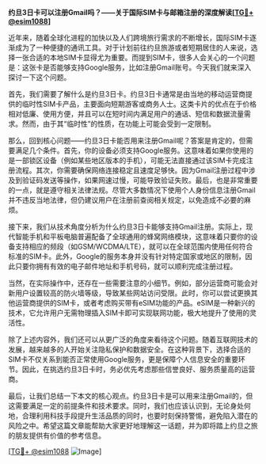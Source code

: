 **约旦3日卡可以注册Gmail吗？——关于国际SIM卡与邮箱注册的深度解读[[TG💪+ @esim1088](https://t.me/s/esim1088)]**

近年来，随着全球化进程的加快以及人们跨境旅行需求的不断增长，国际SIM卡逐渐成为了一种便捷的通讯工具。对于计划前往约旦旅游或者短期居住的人来说，选择一张合适的本地SIM卡显得尤为重要。而提到SIM卡，很多人会关心的一个问题是：这张卡是否能够支持Google服务，比如注册Gmail账号。今天我们就来深入探讨一下这个问题。

首先，我们需要了解什么是约旦3日卡。约旦3日卡通常是由当地的移动运营商提供的临时性SIM卡产品，主要面向短期游客或商务人士。这类卡片的优点在于价格相对低廉、使用方便，并且可以在短时间内满足用户的通话、短信和数据流量需求。然而，由于其“临时性”的性质，在功能上可能会受到一定限制。

那么，回到核心问题——约旦3日卡能否用来注册Gmail呢？答案是肯定的，但需要满足几个条件。首先，你的设备必须支持Google服务。这意味着如果你使用的是一部锁区设备（例如某些地区版本的手机），可能无法直接通过该SIM卡完成注册流程。其次，你需要确保网络连接稳定且速度足够快。因为Gmail注册过程中涉及到验证码发送等操作，如果网速过慢，可能导致验证失败。最后，也是非常重要的一点，就是遵守相关法律法规。尽管大多数情况下使用个人身份信息注册Gmail并不违反当地法律，但仍建议用户在注册前查阅相关规定，以免造成不必要的麻烦。

接下来，我们从技术角度分析为什么约旦3日卡能够支持Gmail注册。实际上，现代智能手机和平板电脑普遍配备了全球通用的蜂窝网络模块，这意味着只要你的设备支持相应的频段（如GSM/WCDMA/LTE），就可以在全球范围内使用任何符合标准的SIM卡。此外，Google的服务本身并没有针对特定国家或地区的限制，因此只要你拥有有效的电子邮件地址和手机号码，就可以顺利完成注册过程。

当然，在实际操作中，还存在一些需要注意的小细节。例如，部分运营商可能会对新用户设置较高的防火墙等级，导致某些网站访问受限。此时，你可以尝试更换其他运营商提供的SIM卡，或者考虑购买带有eSIM功能的产品。eSIM是一种新兴的技术，它允许用户无需物理插入SIM卡即可实现联网功能，极大地提升了使用的灵活性。

除了上述内容外，我们还可以从更广泛的角度来看待这个问题。随着互联网技术的发展，越来越多的人开始关注隐私保护和数据安全。在这种背景下，选择合适的SIM卡不仅关系到能否正常使用Google服务，更是保障个人信息安全的重要环节。因此，在挑选约旦3日卡时，务必优先考虑那些信誉良好、服务质量高的运营商。

最后，让我们总结一下本文的核心观点。约旦3日卡是可以用来注册Gmail的，但这需要满足一定的前提条件和技术要求。同时，我们也应该认识到，无论身处何地，合理利用科技手段提升生活品质的同时，也要时刻保持警惕，避免陷入潜在的风险之中。希望这篇文章能帮助大家更好地理解这一话题，并为即将踏上约旦之旅的朋友提供有价值的参考信息。

[[TG💪+ @esim1088](https://t.me/s/esim1088) ![Image](https://i.postimg.cc/4NQfJmqS/Snipaste-2025-05-13-00-14-12.png)]